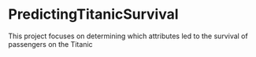 # PredictingTitanicSurvival
This project focuses on determining which attributes led to the survival of passengers on the Titanic
